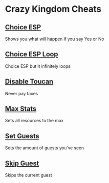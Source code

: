 # Crazy Kingdom Cheats

## [Choice ESP](Choice-ESP.js)
Shows you what will happen if you say Yes or No
## [Choice ESP Loop](Choice-ESP-Loop.js)
Choice ESP but it infinitely loops

## [Disable Toucan](Disable-Toucan.js)
Never pay taxes

## [Max Stats](Max-Stats.js)
Sets all resources to the max

## [Set Guests](Set-Guests.js)
Sets the amount of guests you've seen

## [Skip Guest](Skip-Guest.js)
Skips the current guest

